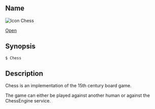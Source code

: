 ## Name

![Icon](/res/icons/16x16/app-chess.png) Chess

[Open](file:///bin/Chess)

## Synopsis

```**sh
$ Chess
```

## Description

Chess is an implementation of the 15th century board game.

The game can either be played against another human or against the ChessEngine service.
